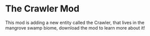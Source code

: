# The Crawler Mod

This mod is adding a new entity called the Crawler, that lives in the mangrove swamp biome, download the mod to learn more about it!

